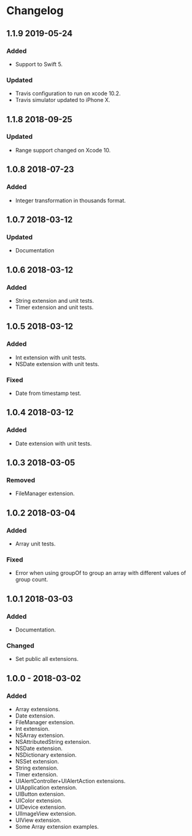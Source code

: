 # Changelog

## **1.1.9** 2019-05-24

### Added

- Support to Swift 5.

### Updated

- Travis configuration to run on xcode 10.2.
- Travis simulator updated to iPhone X.

## **1.1.8** 2018-09-25

### Updated

- Range support changed on Xcode 10.

## **1.0.8** 2018-07-23

### Added

- Integer transformation in thousands format.

## **1.0.7** 2018-03-12

### Updated

- Documentation

## **1.0.6** 2018-03-12

### Added

- String extension and unit tests.
- Timer extension and unit tests.

## **1.0.5** 2018-03-12

### Added

- Int extension with unit tests.
- NSDate extension with unit tests.

### Fixed

- Date from timestamp test.

## **1.0.4** 2018-03-12

### Added

- Date extension with unit tests.

## **1.0.3** 2018-03-05

### Removed

- FileManager extension.

## **1.0.2** 2018-03-04

### Added

- Array unit tests.

### Fixed

- Error when using groupOf to group an array with different values of group count.

## **1.0.1** 2018-03-03

### Added

- Documentation.

### Changed

- Set public all extensions.

## **1.0.0** - 2018-03-02

### Added

- Array extensions.
- Date extension.
- FileManager extension.
- Int extension.
- NSArray extension.
- NSAttributedString extension.
- NSDate extension.
- NSDictionary extension.
- NSSet extension.
- String extension.
- Timer extension.
- UIAlertController+UIAlertAction extensions.
- UIApplication extension.
- UIButton extension.
- UIColor extension.
- UIDevice extension.
- UIImageView extension.
- UIView extension.
- Some Array extension examples.
